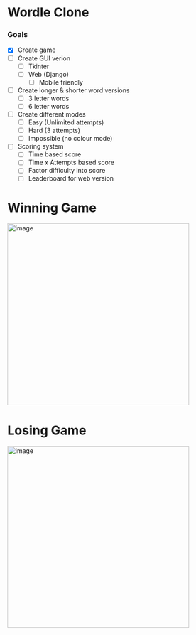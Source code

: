 # Wordle Clone

### Goals
- [x] Create game
- [ ] Create GUI verion
  - [ ] Tkinter
  - [ ] Web (Django)
    - [ ] Mobile friendly
- [ ] Create longer & shorter word versions
  - [ ] 3 letter words
  - [ ] 6 letter words
- [ ] Create different modes
  - [ ] Easy (Unlimited attempts)
  - [ ] Hard (3 attempts)
  - [ ] Impossible (no colour mode)
- [ ] Scoring system
  - [ ] Time based score
  - [ ] Time x Attempts based score
  - [ ] Factor difficulty into score
  - [ ] Leaderboard for web version

# Winning Game
<img width="409" alt="image" src="https://user-images.githubusercontent.com/91919183/193435588-a4787c91-dc5b-4ec7-b9bd-95ccf974b709.png">

# Losing Game
<img width="409" alt="image" src="https://user-images.githubusercontent.com/91919183/193436188-0b9be94e-01df-475a-9c11-158523ee8c93.png">


